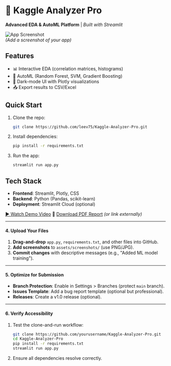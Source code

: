 # 🚀 Kaggle Analyzer Pro
**Advanced EDA & AutoML Platform** | *Built with Streamlit*

![App Screenshot](assets/screenshots/)  
*(Add a screenshot of your app)*

## Features
- 📊 Interactive EDA (correlation matrices, histograms)
- 🤖 AutoML (Random Forest, SVM, Gradient Boosting)
- 🎨 Dark-mode UI with Plotly visualizations
- 📤 Export results to CSV/Excel

## Quick Start
1. Clone the repo:
   ```bash
   git clone https://github.com/leev75/Kaggle-Analyzer-Pro.git
   ```
2. Install dependencies:
   ```bash
   pip install -r requirements.txt
   ```
3. Run the app:
   ```bash
   streamlit run app.py
   ```

## Tech Stack
- **Frontend**: Streamlit, Plotly, CSS
- **Backend**: Python (Pandas, scikit-learn)
- **Deployment**: Streamlit Cloud (optional)

[▶️ Watch Demo Video]([https://youtube.com/your-demo-link](https://youtu.be/vKPddb5oJWE))  
📄 [Download PDF Report](report/report.pdf) *(or link externally)*


---

#### **4. Upload Your Files**
1. **Drag-and-drop** `app.py`, `requirements.txt`, and other files into GitHub.
2. **Add screenshots** to `assets/screenshots/` (use PNG/JPG).
3. **Commit changes** with descriptive messages (e.g., "Added ML model training").

---

#### **5. Optimize for Submission**
- **Branch Protection**: Enable in Settings > Branches (protect `main` branch).
- **Issues Template**: Add a bug report template (optional but professional).
- **Releases**: Create a v1.0 release (optional).

---

#### **6. Verify Accessibility**
1. Test the clone-and-run workflow:
   ```bash
   git clone https://github.com/yourusername/Kaggle-Analyzer-Pro.git
   cd Kaggle-Analyzer-Pro
   pip install -r requirements.txt
   streamlit run app.py
   ```
2. Ensure all dependencies resolve correctly.

